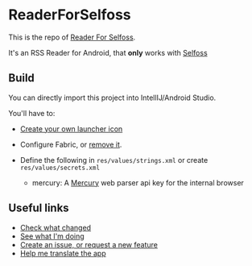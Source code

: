 # ReaderForSelfoss

This is the repo of [Reader For Selfoss](https://play.google.com/store/apps/details?id=apps.amine.bou.readerforselfoss&hl=en).

It's an RSS Reader for Android, that **only** works with [Selfoss](https://selfoss.aditu.de/)


## Build

You can directly import this project into IntellIJ/Android Studio.

You'll have to:

- [Create your own launcher icon](https://developer.android.com/studio/write/image-asset-studio.html#creating-launcher)

- Configure Fabric, or [remove it](https://docs.fabric.io/android/fabric/settings/removing.html#).
- Define the following in `res/values/strings.xml` or create `res/values/secrets.xml`

    - mercury: A [Mercury](https://mercury.postlight.com/web-parser/) web parser api key for the internal browser


## Useful links

- [Check what changed](https://github.com/aminecmi/ReaderforSelfoss/blob/master/CHANGELOG.md)
- [See what I'm doing](https://github.com/aminecmi/ReaderforSelfoss/projects/1)
- [Create an issue, or request a new feature](https://github.com/aminecmi/ReaderforSelfoss/issues)
- [Help me translate the app](https://poeditor.com/join/project/viHr8ujJ7S)